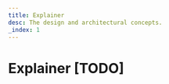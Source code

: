 ```yaml
---
title: Explainer
desc: The design and architectural concepts.
_index: 1
---
```

# Explainer [TODO]

<!--
The observable alternative to Reflect

Here is how the approach we took with the Observer API compares, or contrasts, with those of some existing alternatives.

## With JavaScript's Reflection APIs

The Observer API shares much in API surface with JavaScript's built-in [*Object*](https://developer.mozilla.org/en-US/docs/Web/JavaScript/Reference/Global_Objects/Object) and [*Reflect*](https://developer.mozilla.org/en-US/docs/Web/JavaScript/Reference/Global_Objects/Reflect) APIs. Compare:

+ [`Observer.set()`](../api/set) / [`Reflect.set()`](https://developer.mozilla.org/en-US/docs/Web/JavaScript/Reference/Global_Objects/Reflect/set)
+ [`Observer.get()`](../api/get) / [`Reflect.get()`](https://developer.mozilla.org/en-US/docs/Web/JavaScript/Reference/Global_Objects/Reflect/get)
+ [`Observer.has()`](../api/has) / [`Reflect.has()`](https://developer.mozilla.org/en-US/docs/Web/JavaScript/Reference/Global_Objects/Reflect/has)
+ [`Observer.ownKeys()`](../api/ownkeys) / [`Reflect.ownKeys()`](https://developer.mozilla.org/en-US/docs/Web/JavaScript/Reference/Global_Objects/Reflect/ownKeys)
+ [`Observer.deleteProperty()`](../api/deleteproperty) / [`Reflect.deleteProperty()`](https://developer.mozilla.org/en-US/docs/Web/JavaScript/Reference/Global_Objects/Reflect/deleteProperty) / [`Object.deleteProperty()`](https://developer.mozilla.org/en-US/docs/Web/JavaScript/Reference/Global_Objects/Object/deleteProperty)
+ [`Observer.defineProperty()`](../api/defineproperty) / [`Object.defineProperty()`](https://developer.mozilla.org/en-US/docs/Web/JavaScript/Reference/Global_Objects/Object/defineProperty)
+ [`Observer.keys()`](../api/defineproperty) / [`Object.keys()`](https://developer.mozilla.org/en-US/docs/Web/JavaScript/Reference/Global_Objects/Object/keys)

What they don't share in common is Observer's *observability* and *interceptibility* of these operations. Where these features are needed, Observer's APIs will serve as a drop-in replacement.

Learn more about what's possible with the following methods:

+ [`Observer.observe()`](../api/observe)
+ [`Observer.intercept()`](../api/intercept)

## JavaScript's Property Accessors, and Proxies

Both the Observer API and JavaScript's existing interceptibilty APIs - property [setters](https://developer.mozilla.org/en-US/docs/Web/JavaScript/Reference/Functions/set) and [getters](https://developer.mozilla.org/en-US/docs/Web/JavaScript/Reference/Functions/get), and [JavaScript Proxies](https://developer.mozilla.org/en-US/docs/Web/JavaScript/Reference/Global_Objects/Proxy) will let you intercept operations on JavaScript objects. But, the Observer API is designed for a pattern that is almost not possible with these existing approaches.

Problem is:

+ With property Accessors, there can be only one *intercepting code* over an object.

    ```js
    // The object
    let obj = {};

    // -------------------------

    // The intercepting code - logs operations
    Object.defineProperty(obj, 'someProperty', {
        get: () => {
            console.log('"get" operation');
            return 'some value';
        },
        set: (someValue) => {
            console.log('"set" operation');
            // Set someValue;
            return true;
        }
    });

    // -------------------------

    // Multiple actions
    let someValue = obj.someProperty; // "some value"; // from the "get" interceptor above
    obj.someProperty = 'some new value'; // triggers the "set" interceptor above
    obj.someProperty = 'some other new value'; // triggers the "set" interceptor above
    ```

+ With proxies, there can be only one *intercepting code* over an instance. In addition, the final object every other part of the code sees is a proxy, and not the object itself. And if they're not prepared for a proxy, the magic, or even the code, fails. **Obscuring object identity** thus becomes a big challenge.

    ```js
    // The object
    let obj = {};

    // -------------------------

    // The intercepting code - logs operations
    let wrapped = new Proxy(obj, {
        get: (target, propertyName) => {
            console.log('"get" operation');
            return 'some value';
        },
        set: (target, propertyName, propertyValue) => {
            console.log('"set" operation');
            // Set someValue;
            return true;
        }
    });

    // -------------------------

    // Multiple actions, but acting on a wrapper unknowingly
    let someValue = wrapped.someProperty; // "some value"; // from the "get" interceptor above
    // Or let someValue = Reflect.get(obj, 'someProperty');
    wrapped.someProperty = 'some new value'; // triggers the "set" interceptor above
    wrapped.someProperty = 'some other new value'; // triggers the "set" interceptor above

    // -------------------------

    // Try acting on the object itself
    let someValue = obj.someProperty; // undefined; // not intercepted
    // Or let someValue = Observer.get(obj, 'someProperty');
    obj.someProperty = 'some new value'; // not intercepted
    ```

But, with the Observer API:

+ An object's property setters and getters are not tied to a single *intercepting code*, nor are they - setters and getters - even used. We can thus have any number of *intercepting code* over an object - whether just *observing mutations* or actually *intercepting operations*. The object itself isn't wrapped or obscured in some way.

    ```js
    // The object
    let obj = {};

    // -------------------------

    // Any number of observers
    Observer.observe(obj, 'someProperty', event => {
        console.log('"' + event.type + '" operation');
    });
    Observer.observe(obj, 'someProperty', event => {
        console.log('same "' + event.type + '" operation');
    });

    // Any number of interceptors
    Observer.intercept(obj, 'get', (action, received, next) => {
        console.log('"get" operation', event.name);
        return next('some value');
    });
    Observer.intercept(obj, 'get', (action, received, next) => {
        console.log('"get" operation', event.name);
        return next(received/*from any preceding interceptor*/ || 'some different value');
    });

    // -------------------------

    // Multiple actions
    let someValue = Observer.get(obj, 'someProperty'); // "some value"; // from the interceptors above
    Observer.set(obj, 'someProperty', 'some new value'); // triggers both the interceptors and observers above
    Observer.set(obj, 'someProperty', 'some other new value'); // triggers both the interceptors and observers above
    ```

+ And interestingly, property setters and getters, and proxies, are still implementable with the Observer API, and this time, without their inherent limitations.

    ```js
    let someValue = obj.someProperty; // "some other new value"; // doesn't fire interceptors; so, obtained traditionally

    // -------------------------

    // With property setters and getters
    Observer.init(obj, 'someProperty');
    let someValue = obj.someProperty; // "some value"; // from the interceptors above
    obj.someProperty = 'some new value'; // triggers both the interceptors and observers above

    // On calling Observer.init() again with the same property name
    Observer.init(obj, 'someProperty'); // Has no additional effect
    // -------------------------

    // With proxies
    let wrapper = Observer.proxy(obj);
    let someValue = wrapper.someProperty; // "some value"; // from the interceptors above
    wrapper.someProperty = 'some new value'; // triggers both the interceptors and observers above
    // Obtain the real object from proxy wrapper
    let obj = Observer.unproxy(wrapper);

    // On calling Observer.proxy() again
    let wrapper2 = Observer.proxy(obj);
    let someValue = wrapper2.someProperty; // "some value"; // from the same interceptors above
    wrapper2.someProperty = 'some other new value'; // triggers both the same interceptors and same observers above
    // Obtain the real object from proxy wrapper
    let obj = Observer.unproxy(wrapper2);
    ```

Learn more about what's possible with the following methods:

+ [`Observer.observe()`](../api/observe)
+ [`Observer.intercept()`](../api/intercept)
+ [`Observer.set()`](../api/set)
+ [`Observer.get()`](../api/get)
+ [`Observer.init()`](../api/init)
+ [`Observer.proxy()`](../api/proxy)
+ [`Observer.unproxy()`](../api/unproxy)

## JavaScript's Depreciated Object.observe()

The Observer API shares much in common with the once-exciting [`Object.observe()`](https://developer.mozilla.org/en-US/docs/Web/JavaScript/Object.observe) function, but disagrees with it on a major behaviour. `Object.observe()` was designed to deliver detected changes *asynchronously*, while `Observer.observe()` is designed to deliver those changes *synchronously*. The difference is in the timing of events, and timing is everything in most usecases.

+ With [`Object.observe()`, operations on an object are announced asynchronously. Notice the order in which the following reports are logged to the console.

    ```js
    let obj = {};
    Object.observe(obj, changes => {
        console.log('Change detected on ' + changes[0].name);
    });

    // -------

    console.log('Before "set" operation');
    obj.someProperty = 'some value';
    // Or Reflect.set(obj, 'someProperty', 'some value');
    console.log('After "set" operation');
    ```

    Console:

    ```shell
    > Before "set" operation
    > After "set" operation
    > Change detected on someProperty
    ```

+ But with `Observer.observe()`, operations on an object are announced in realtime. Notice the order in which the following reports are logged to the console.

    ```js
    let obj = {};
    Observer.observe(obj, changes => {
        console.log('Change detected on ' + changes[0].name);
    });

    // -------

    console.log('Before "set" operation');
    Observer.set(obj, 'someProperty', 'some value');
    console.log('After "set" operation');
    ```

    Console:

    ```shell
    > Before "set" operation
    > Change detected on someProperty
    > After "set" operation
    ```

+ The asynchronous nature of [`Object.observe()` means that operations on an object are announced in batches. The following two operations will most-probbably be batched.

    ```js
    let obj = {};
    Object.observe(obj, changes => {
        console.log('Number of changes made: ' + changes.length);
    });

    // -------

    console.log('Before "set" operations');
    obj.someProperty = 'some value';
    // Or Reflect.set(obj, 'someProperty', 'some value');
    obj.someOtherProperty = 'some other value';
    // Or Reflect.set(obj, 'someOtherProperty', 'some other value');
    console.log('After "set" operations');
    ```

    Console:

    ```shell
    > Before "set" operations
    > After "set" operations
    > Number of changes made: 2
    ```

+ But with `Observer.observe()`, individual operations on an object are announced in realtime. Notice the difference in the console.

    ```js
    let obj = {};
    Observer.observe(obj, changes => {
        console.log('Number of changes made: ' + changes.length);
    });

    // -------

    console.log('Before "set" operations');
    Observer.set(obj, 'someProperty', 'some value');
    Observer.set(obj, 'someOtherProperty', 'some other value');
    console.log('After "set" operations');
    ```

    Console:

    ```shell
    > Before "set" operations
    > Number of changes made: 1
    > Number of changes made: 1
    > After "set" operations
    ```

    To take things further, the Observer API also makes it possible to batch operations. It just doesn't impose this behaviour on every usecase.

    The `Observer.set()` and `Observer.deleteProperty()` methods let us do this where needed.
    
    ```js
    console.log('Before "set" operations');
    Observer.set(obj, {
        someProperty: 'some value',
        someOtherProperty: 'some other value',
    });
    // Or Observer.deleteProperty(obj, ['someProperty', 'someOtherProperty']);
    console.log('After "set" operations');
    ```

    Console:

    ```shell
    > Before "set" operations
    > Number of changes made: 2
    > After "set" operations
    ```

Learn more about what's possible with the following methods:

+ [`Observer.set()`](../api/set)
+ [`Observer.deleteProperty()`](../api/deleteproperty)
-->